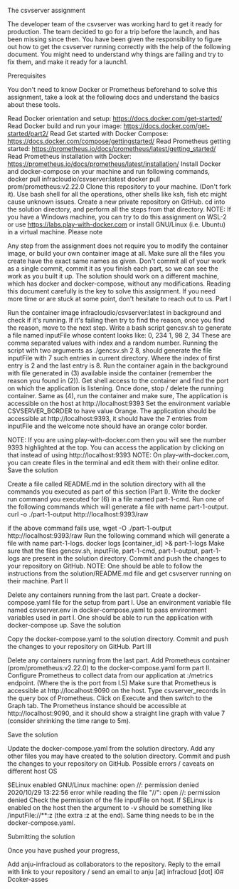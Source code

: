 The csvserver assignment

The developer team of the csvserver was working hard to get it ready for production. The team decided to go for a trip before the launch, and has been missing since then. You have been given the responsibility to figure out how to get the csvserver running correctly with the help of the following document. You might need to understand why things are failing and try to fix them, and make it ready for a launch1.

Prerequisites

You don't need to know Docker or Prometheus beforehand to solve this assignment, take a look at the following docs and understand the basics about these tools.

Read Docker orientation and setup: https://docs.docker.com/get-started/ Read Docker build and run your image: https://docs.docker.com/get-started/part2/ Read Get started with Docker Compose: https://docs.docker.com/compose/gettingstarted/ Read Prometheus getting started: https://prometheus.io/docs/prometheus/latest/getting_started/ Read Prometheus installation with Docker: https://prometheus.io/docs/prometheus/latest/installation/ Install Docker and docker-compose on your machine and run following commands, docker pull infracloudio/csvserver:latest docker pull prom/prometheus:v2.22.0 Clone this repository to your machine. (Don't fork it). Use bash shell for all the operations, other shells like ksh, fish etc might cause unknown issues. Create a new private repository on GitHub. cd into the solution directory, and perform all the steps from that directory. NOTE: If you have a Windows machine, you can try to do this assignment on WSL-2 or use https://labs.play-with-docker.com or install GNU/Linux (i.e. Ubuntu) in a virtual machine. Please note

Any step from the assignment does not require you to modify the container image, or build your own container image at all. Make sure all the files you create have the exact same names as given. Don't commit all of your work as a single commit, commit it as you finish each part, so we can see the work as you built it up. The solution should work on a different machine, which has docker and docker-compose, without any modifications. Reading this document carefully is the key to solve this assignment. If you need more time or are stuck at some point, don't hesitate to reach out to us. Part I

Run the container image infracloudio/csvserver:latest in background and check if it's running. If it's failing then try to find the reason, once you find the reason, move to the next step. Write a bash script gencsv.sh to generate a file named inputFile whose content looks like: 0, 234 1, 98 2, 34 These are comma separated values with index and a random number. Running the script with two arguments as ./gencsv.sh 2 8, should generate the file inputFile with 7 such entries in current directory. Where the index of first entry is 2 and the last entry is 8. Run the container again in the background with file generated in (3) available inside the container (remember the reason you found in (2)). Get shell access to the container and find the port on which the application is listening. Once done, stop / delete the running container. Same as (4), run the container and make sure, The application is accessible on the host at http://localhost:9393 Set the environment variable CSVSERVER_BORDER to have value Orange. The application should be accessible at http://localhost:9393, it should have the 7 entries from inputFile and the welcome note should have an orange color border.

NOTE: If you are using play-with-docker.com then you will see the number 9393 highlighted at the top. You can access the application by clicking on that instead of using http://localhost:9393 NOTE: On play-with-docker.com, you can create files in the terminal and edit them with their online editor. Save the solution

Create a file called README.md in the solution directory with all the commands you executed as part of this section (Part I). Write the docker run command you executed for (6) in a file named part-1-cmd. Run one of the following commands which will generate a file with name part-1-output. curl -o ./part-1-output http://localhost:9393/raw

if the above command fails use,
wget -O ./part-1-output http://localhost:9393/raw Run the following command which will generate a file with name part-1-logs. docker logs [container_id] >& part-1-logs Make sure that the files gencsv.sh, inputFile, part-1-cmd, part-1-output, part-1-logs are present in the solution directory. Commit and push the changes to your repository on GitHub. NOTE: One should be able to follow the instructions from the solution/README.md file and get csvserver running on their machine. Part II

Delete any containers running from the last part. Create a docker-compose.yaml file for the setup from part I. Use an environment variable file named csvserver.env in docker-compose.yaml to pass environment variables used in part I. One should be able to run the application with docker-compose up. Save the solution

Copy the docker-compose.yaml to the solution directory. Commit and push the changes to your repository on GitHub. Part III

Delete any containers running from the last part. Add Prometheus container (prom/prometheus:v2.22.0) to the docker-compose.yaml form part II. Configure Prometheus to collect data from our application at :/metrics endpoint. (Where the is the port from I.5) Make sure that Prometheus is accessible at http://localhost:9090 on the host. Type csvserver_records in the query box of Prometheus. Click on Execute and then switch to the Graph tab. The Prometheus instance should be accessible at http://localhost:9090, and it should show a straight line graph with value 7 (consider shrinking the time range to 5m).

Save the solution

Update the docker-compose.yaml from the solution directory. Add any other files you may have created to the solution directory. Commit and push the changes to your repository on GitHub. Possible errors / caveats on different host OS

SELinux enabled GNU/Linux machine: open //: permission denied 2020/10/29 13:22:56 error while reading the file "//": open //: permission denied Check the permission of the file inputFile on host. If SELinux is enabled on the host then the argument to -v should be something like /inputFile://**:z (the extra :z at the end). Same thing needs to be in the docker-compose.yaml.

Submitting the solution

Once you have pushed your progress,

Add anju-infracloud as collaborators to the repository. Reply to the email with link to your repository / send an email to anju [at] infracloud [dot] i0# Dcoker-asses
